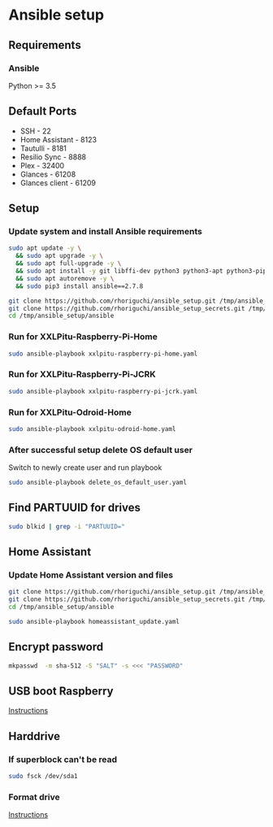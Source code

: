 # Ansible setup

## Requirements

### Ansible
Python >= 3.5

## Default Ports

- SSH - 22
- Home Assistant - 8123
- Tautulli - 8181
- Resilio Sync - 8888
- Plex - 32400
- Glances - 61208
- Glances client - 61209

## Setup

### Update system and install Ansible requirements

```bash
sudo apt update -y \
  && sudo apt upgrade -y \
  && sudo apt full-upgrade -y \
  && sudo apt install -y git libffi-dev python3 python3-apt python3-pip rsync \
  && sudo apt autoremove -y \
  && sudo pip3 install ansible==2.7.8

git clone https://github.com/rhoriguchi/ansible_setup.git /tmp/ansible_setup
git clone https://github.com/rhoriguchi/ansible_setup_secrets.git /tmp/ansible_setup/ansible/ansible_setup_secrets
cd /tmp/ansible_setup/ansible
```

### Run for XXLPitu-Raspberry-Pi-Home

```bash
sudo ansible-playbook xxlpitu-raspberry-pi-home.yaml
```

### Run for XXLPitu-Raspberry-Pi-JCRK

```bash
sudo ansible-playbook xxlpitu-raspberry-pi-jcrk.yaml
```

### Run for XXLPitu-Odroid-Home

```bash
sudo ansible-playbook xxlpitu-odroid-home.yaml
```

### After successful setup delete OS default user

Switch to newly create user and run playbook

```bash
sudo ansible-playbook delete_os_default_user.yaml
```

## Find PARTUUID for drives

```bash
sudo blkid | grep -i "PARTUUID="
```

## Home Assistant

### Update Home Assistant version and files

```bash
git clone https://github.com/rhoriguchi/ansible_setup.git /tmp/ansible_setup
git clone https://github.com/rhoriguchi/ansible_setup_secrets.git /tmp/ansible_setup/ansible/ansible_setup_secrets
cd /tmp/ansible_setup/ansible

sudo ansible-playbook homeassistant_update.yaml
```

## Encrypt password

```bash
mkpasswd  -m sha-512 -S "SALT" -s <<< "PASSWORD"
```

## USB boot Raspberry

[Instructions](ressources/USB_boot_raspberry.md)

## Harddrive

### If superblock can't be read

```bash
sudo fsck /dev/sda1
```

### Format drive

[Instructions](ressources/Format_drive.md)
